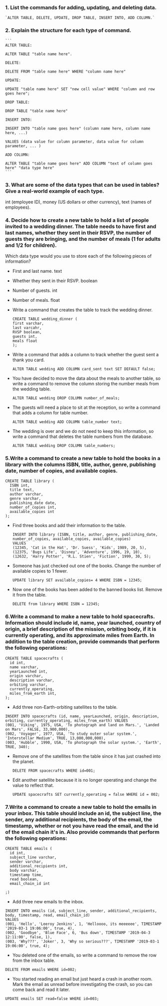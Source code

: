 ### 1. List the commands for adding, updating, and deleting data.

    `ALTER TABLE, DELETE, UPDATE, DROP TABLE, INSERT INTO, ADD COLUMN.`

### 2. Explain the structure for each type of command.

    ```
    ALTER TABLE:

    ALTER TABLE "table name here".

    DELETE:

    DELETE FROM "table name here" WHERE "column name here"

    UPDATE:

    UPDATE "table name here" SET "new cell value" WHERE "column and row goes here";

    DROP TABLE:

    DROP TABLE "table name here"

    INSERT INTO:

    INSERT INTO "table name goes here" (column name here, column name here, ...)

    VALUES (data value for column parameter, data value for column parameter, ... )

    ADD COLUMN:

    ALTER TABLE "table name goes here" ADD COLUMN "text of column goes here" "data type here"
    ```

### 3. What are some of the data types that can be used in tables? Give a real-world example of each type.

int (employee ID), money (US dollars or other currency), text (names of employees).


### 4. Decide how to create a new table to hold a list of people invited to a wedding dinner. The table needs to have first and last names, whether they sent in their RSVP, the number of guests they are bringing, and the number of meals (1 for adults and 1/2 for children).

Which data type would you use to store each of the following pieces of information?

- First and last name. text
- Whether they sent in their RSVP. boolean
- Number of guests. int
- Number of meals. float

- Write a command that creates the table to track the wedding dinner.

  ```
  CREATE TABLE wedding_dinner (
  first varchar,
  last varcahr,
  RVSP boolean,
  guests int,
  meals float  
  );
  ```

- Write a command that adds a column to track whether the guest sent a thank you card.

  `ALTER TABLE wedding ADD COLUMN card_sent text SET DEFAULT false;`

- You have decided to move the data about the meals to another table, so write a command to remove the column storing the number meals from the wedding table.

  `ALTER TABLE wedding DROP COLUMN number_of_meals;`

- The guests will need a place to sit at the reception, so write a command that adds a column for table number.

  `ALTER TABLE wedding ADD COLUMN table_number text;`

- The wedding is over and we do not need to keep this information, so write a command that deletes the table numbers   from the database.

  `ALTER TABLE wedding DROP COLUMN table_numbers;`

### 5.Write a command to create a new table to hold the books in a library with the columns ISBN, title, author, genre, publishing date, number of copies, and available copies.

```
CREATE TABLE library (
  ISBN int,
  title text,
  author varchar,
  genre varchar,
  publishing_date date,
  number_of_copies int,
  available_copies int
);
```

- Find three books and add their information to the table.
  ```
  INSERT INTO library (ISBN, title, author, genre, publishing_date, number_of_copies, available_copies, available_copies)
  VALUES
  (12345, 'Cat in the Hat', 'Dr. Suess', 'Kids', 1989, 20, 5),
  (12375, 'Bugs Life', 'Disney', 'Adventure', 1996, 19, 10),
  (12632, 'Harry Potter', 'R.L. Stien', 'Fiction', 1999, 30, 5);
  ```
- Someone has just checked out one of the books. Change the number of available copies to 1 fewer.

  `UPDATE library SET available_copies= 4 WHERE ISBN = 12345;`

- Now one of the books has been added to the banned books list. Remove it from the table.

  `DELETE from library WHERE ISBN = 12345;`

### 6.Write a command to make a new table to hold spacecrafts. Information should include id, name, year launched, country of origin, a brief description of the mission, orbiting body, if it is currently operating, and its approximate miles from Earth. In addition to the table creation, provide commands that perform the following operations:

```
CREATE TABLE spacecrafts (
  id int,
  name varchar,
  yearLaunched int,
  origin varchar,
  description varchar,
  orbiting varchar,
  currently_operating,
  miles_from_earth int,
);
```

- Add three non-Earth-orbiting satellites to the table.

```
INSERT INTO spacecrafts (id, name, yearLaunched, origin, description, orbiting, currently_operating, miles_from_earth) VALUES
(001, 'Viking', 1975, USA, 'To photograph and land on Mars.', 'Landed on Mars', FALSE, 33,900,000),
(002, 'Voyager', 1977, USA, 'To study outer solar system.', 'Interstellar Medium', TRUE, 13,000,000,000),
(003, 'Hubble', 1990, USA, 'To photograph the solar system.', 'Earth', TRUE, 340);
```

- Remove one of the satellites from the table since it has just crashed into the planet.

  `DELETE FROM spacecrafts WHERE id=001;`

- Edit another satellite because it is no longer operating and change the value to reflect that.

  `UPDATE spacecrafts SET currently_operating = false WHERE id = 002;`

### 7.Write a command to create a new table to hold the emails in your inbox. This table should include an id, the subject line, the sender, any additional recipients, the body of the email, the timestamp, whether or not you have read the email, and the id of the email chain it's in. Also provide commands that perform the following operations:

```
CREATE TABLE emails (
  id int,
  subject_line varchar,
  sender varchar,
  additional_recipients int,
  body varchar,
  timestamp time,
  read boolean,
  email_chain_id int

;)
```

- Add three new emails to the inbox.

```
INSERT INTO emails (id, subject_line, sender, additional_recipients, body, timestamp, read, email_chain_id)
VALUES
(001, 'Hello', 'Leeroy Jenkins', 1, 'Helloooo, its meeeeee', TIMESTAMP '2019-03-1 19:06:00', true, 4),
(002, 'Goodbye', 'Blue Face', 6, 'Bus down', TIMESTAMP '2019-04-3 12:11:00', false, 1),
(003, 'Why???', 'Joker', 3, 'Why so serious???', TIMESTAMP '2019-03-1 19:06:00', true, 4);
```

- You deleted one of the emails, so write a command to remove the row from the inbox table.

`DELETE FROM emails WHERE id=002;`

- You started reading an email but just heard a crash in another room. Mark the email as unread before investigating the crash, so you can come back and read it later.

`UPDATE emails SET read=false WHERE id=003;`
